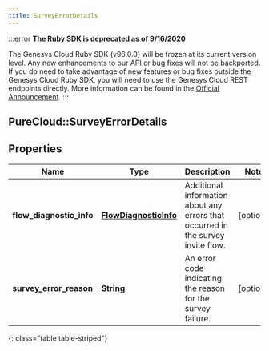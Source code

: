 ```yaml
---
title: SurveyErrorDetails
---
```


:::error
**The Ruby SDK is deprecated as of 9/16/2020**

The Genesys Cloud Ruby SDK (v96.0.0) will be frozen at its current version level. Any new enhancements to our API or bug fixes will not be backported. If you do need to take advantage of new features or bug fixes outside the Genesys Cloud Ruby SDK, you will need to use the Genesys Cloud REST endpoints directly. More information can be found in the [Official Announcement](https://developer.mypurecloud.com/forum/t/announcement-genesys-cloud-ruby-sdk-end-of-life/8850).
:::


## PureCloud::SurveyErrorDetails

## Properties

|Name | Type | Description | Notes|
|------------ | ------------- | ------------- | -------------|
| **flow_diagnostic_info** | [**FlowDiagnosticInfo**](FlowDiagnosticInfo.html) | Additional information about any errors that occurred in the survey invite flow. | [optional] |
| **survey_error_reason** | **String** | An error code indicating the reason for the survey failure. | [optional] |
{: class="table table-striped"}


